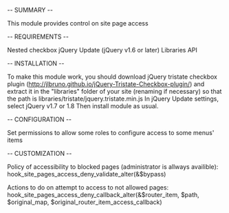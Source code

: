 -- SUMMARY --

This module provides control on site page access

-- REQUIREMENTS --

Nested checkbox
jQuery Update (jQuery v1.6 or later)
Libraries API

-- INSTALLATION --

To make this module work, you should download jQuery tristate checkbox plugin
(http://jlbruno.github.io/jQuery-Tristate-Checkbox-plugin/) and extract it in
the "libraries" folder of your site (renaming if necessary) so that the path
is libraries/tristate/jquery.tristate.min.js
In jQuery Update settings, select jQuery v1.7 or 1.8
Then install module as usual.

-- CONFIGURATION --

Set permissions to allow some roles to configure access to some menus' items

-- CUSTOMIZATION --

Policy of accessibility to blocked pages (administrator is allways availible):
hook_site_pages_access_deny_validate_alter(&$bypass)

Actions to do on attempt to access to not allowed pages:
hook_site_pages_access_deny_callback_alter(&$router_item, $path, $original_map, $original_router_item_access_callback)